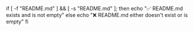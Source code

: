 if [ -f "README.md" ] && [ -s "README.md" ]; then
    echo "✅ README.md exists and is not empty"
else
    echo "❌ README.md either doesn't exist or is empty"
fi
